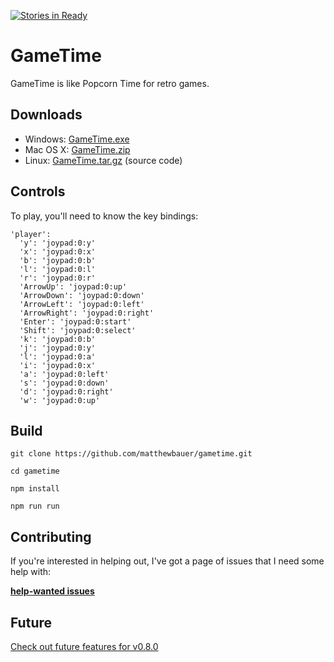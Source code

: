 [![Stories in Ready](https://badge.waffle.io/matthewbauer/gametime.png?label=ready&title=Ready)](https://waffle.io/matthewbauer/gametime)
# GameTime
GameTime is like Popcorn Time for retro games.

## Downloads
* Windows: [GameTime.exe](https://github.com/matthewbauer/gametime/releases/download/v0.7.4/GameTime.exe)
* Mac OS X: [GameTime.zip](https://github.com/matthewbauer/gametime/releases/download/v0.7.4/GameTime.zip)
* Linux: [GameTime.tar.gz](https://github.com/matthewbauer/gametime/archive/v0.7.4.tar.gz) (source code)

## Controls

To play, you'll need to know the key bindings:

```
'player':
  'y': 'joypad:0:y'
  'x': 'joypad:0:x'
  'b': 'joypad:0:b'
  'l': 'joypad:0:l'
  'r': 'joypad:0:r'
  'ArrowUp': 'joypad:0:up'
  'ArrowDown': 'joypad:0:down'
  'ArrowLeft': 'joypad:0:left'
  'ArrowRight': 'joypad:0:right'
  'Enter': 'joypad:0:start'
  'Shift': 'joypad:0:select'
  'k': 'joypad:0:b'
  'j': 'joypad:0:y'
  'l': 'joypad:0:a'
  'i': 'joypad:0:x'
  'a': 'joypad:0:left'
  's': 'joypad:0:down'
  'd': 'joypad:0:right'
  'w': 'joypad:0:up'
```

## Build
`git clone https://github.com/matthewbauer/gametime.git`

`cd gametime`

`npm install`

`npm run run`

## Contributing
If you're interested in helping out, I've got a page of issues that I need some help with:

**[help-wanted issues](https://github.com/matthewbauer/gametime/labels/help%20wanted)**

## Future

[Check out future features for v0.8.0](https://github.com/matthewbauer/gametime/milestones/0.8.0)
